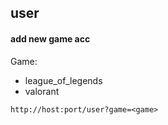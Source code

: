 ## user

#### add new game acc
Game:
  - league_of_legends
  - valorant
```
http://host:port/user?game=<game>
```
